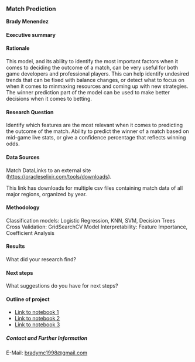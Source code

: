 ### Match Prediction

**Brady Menendez**

#### Executive summary


#### Rationale
This model, and its ability to identify the most important factors when it comes to deciding the outcome of a match, can be very useful for both game developers and professional players. This can help identify undesired trends that can be fixed with balance changes, or detect what to focus on when it comes to minmaxing resources and coming up with new strategies. The winner prediction part of the model can be used to make better decisions when it comes to betting.

#### Research Question
Identify which features are the most relevant when it comes to predicting the outcome of the match.
Ability to predict the winner of a match based on mid-game live stats, or give a confidence percentage that reflects winning odds.

#### Data Sources
Match DataLinks to an external site (https://oracleselixir.com/tools/downloads).

This link has downloads for multiple csv files containing match data of all major regions, organized by year. 

#### Methodology
Classification models: Logistic Regression, KNN, SVM, Decision Trees
Cross Validation: GridSearchCV
Model Interpretability: Feature Importance, Coefficient Analysis
#### Results
What did your research find?

#### Next steps
What suggestions do you have for next steps?

#### Outline of project

- [Link to notebook 1](match_prediction.ipynb)
- [Link to notebook 2]()
- [Link to notebook 3]()


##### Contact and Further Information
E-Mail: bradymc1998@gmail.com
